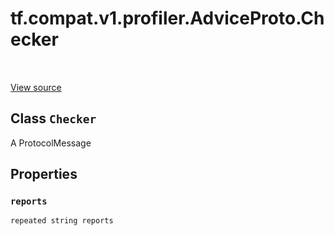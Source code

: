 <div itemscope itemtype="http://developers.google.com/ReferenceObject">
<meta itemprop="name" content="tf.compat.v1.profiler.AdviceProto.Checker" />
<meta itemprop="path" content="Stable" />
<meta itemprop="property" content="reports"/>
</div>

# tf.compat.v1.profiler.AdviceProto.Checker

<!-- Insert buttons and diff -->

<table class="tfo-notebook-buttons tfo-api" align="left">
</table>

<a target="_blank" href="/code/stable/tensorflow/core/profiler/tfprof_output.proto">View source</a>



## Class `Checker`

A ProtocolMessage



<!-- Placeholder for "Used in" -->


## Properties

<h3 id="reports"><code>reports</code></h3>

`repeated string reports`






